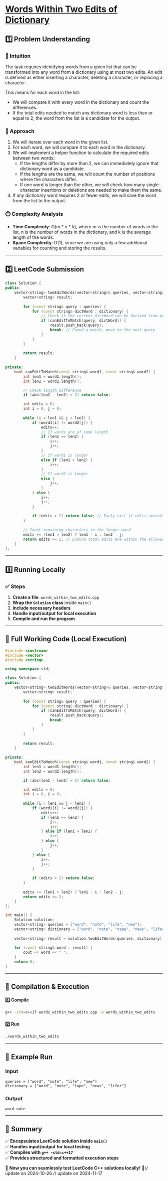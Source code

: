 # **[Words Within Two Edits of Dictionary](https://leetcode.com/problems/words-within-two-edits-of-dictionary/description/)**  

## **1️⃣ Problem Understanding**  
### **📌 Intuition**  
The task requires identifying words from a given list that can be transformed into any word from a dictionary using at most two edits. An edit is defined as either inserting a character, deleting a character, or replacing a character. 

This means for each word in the list:
- We will compare it with every word in the dictionary and count the differences.
- If the total edits needed to match any dictionary word is less than or equal to 2, the word from the list is a candidate for the output.

### **🚀 Approach**  
1. We will iterate over each word in the given list.
2. For each word, we will compare it to each word in the dictionary.
3. We will implement a helper function to calculate the required edits between two words:
   - If the lengths differ by more than 2, we can immediately ignore that dictionary word as a candidate.
   - If the lengths are the same, we will count the number of positions where the characters differ.
   - If one word is longer than the other, we will check how many single-character insertions or deletions are needed to make them the same.
4. If any dictionary word requires 2 or fewer edits, we will save the word from the list to the output.

### **⏱️ Complexity Analysis**  
- **Time Complexity**: O(m * n * k), where m is the number of words in the list, n is the number of words in the dictionary, and k is the average length of the words. 
- **Space Complexity**: O(1), since we are using only a few additional variables for counting and storing the results.

---  

## **2️⃣ LeetCode Submission**  
```cpp
class Solution {
public:
    vector<string> twoEditWords(vector<string>& queries, vector<string>& dictionary) {
        vector<string> result;
        
        for (const string& query : queries) {
            for (const string& dictWord : dictionary) {
                // Check if the current dictWord can be derived from query within 2 edits.
                if (canEditToMatch(query, dictWord)) {
                    result.push_back(query);
                    break; // Found a match, move to the next query
                }
            }
        }
        
        return result;
    }
    
private:
    bool canEditToMatch(const string& word1, const string& word2) {
        int len1 = word1.length();
        int len2 = word2.length();

        // Check length difference
        if (abs(len1 - len2) > 2) return false;

        int edits = 0;
        int i = 0, j = 0;
        
        while (i < len1 && j < len2) {
            if (word1[i] != word2[j]) {
                edits++;
                // If words are of same length
                if (len1 == len2) {
                    i++;
                    j++;
                } 
                // If word1 is longer
                else if (len1 > len2) {
                    i++;
                } 
                // If word2 is longer
                else {
                    j++;
                }
            } else {
                i++;
                j++;
            }
            
            if (edits > 2) return false; // Early exit if edits exceed 2
        }
        
        // Count remaining characters in the longer word
        edits += (len1 > len2) ? len1 - i : len2 - j;
        return edits <= 2; // Ensure total edits are within the allowed range
    }
};  
```  

---  

## **3️⃣ Running Locally**  
### **✅ Steps**  
1. **Create a file**: `words_within_two_edits.cpp`  
2. **Wrap the `Solution` class** inside `main()`  
3. **Include necessary headers**  
4. **Handle input/output for local execution**  
5. **Compile and run the program**  

---  

## **📝 Full Working Code (Local Execution)**  
```cpp
#include <iostream>
#include <vector>
#include <string>

using namespace std;

class Solution {
public:
    vector<string> twoEditWords(vector<string>& queries, vector<string>& dictionary) {
        vector<string> result;
        
        for (const string& query : queries) {
            for (const string& dictWord : dictionary) {
                if (canEditToMatch(query, dictWord)) {
                    result.push_back(query);
                    break;
                }
            }
        }
        
        return result;
    }
    
private:
    bool canEditToMatch(const string& word1, const string& word2) {
        int len1 = word1.length();
        int len2 = word2.length();

        if (abs(len1 - len2) > 2) return false;

        int edits = 0;
        int i = 0, j = 0;
        
        while (i < len1 && j < len2) {
            if (word1[i] != word2[j]) {
                edits++;
                if (len1 == len2) {
                    i++;
                    j++;
                } else if (len1 > len2) {
                    i++;
                } else {
                    j++;
                }
            } else {
                i++;
                j++;
            }
            
            if (edits > 2) return false; 
        }
        
        edits += (len1 > len2) ? len1 - i : len2 - j;
        return edits <= 2; 
    }
};

int main() {
    Solution solution;
    vector<string> queries = {"word", "note", "life", "new"};
    vector<string> dictionary = {"word", "note", "tape", "news", "lifer"};
    
    vector<string> result = solution.twoEditWords(queries, dictionary);
    
    for (const string& word : result) {
        cout << word << " ";
    }
    return 0;
}
```  

---  

## **🔧 Compilation & Execution**  
#### **1️⃣ Compile**  
```bash
g++ -std=c++17 words_within_two_edits.cpp -o words_within_two_edits
```  

#### **2️⃣ Run**  
```bash
./words_within_two_edits
```  

---  

## **🎯 Example Run**  
### **Input**  
```
queries = ["word", "note", "life", "new"]
dictionary = ["word", "note", "tape", "news", "lifer"]
```  
### **Output**  
```
word note 
```  

---  

## **📌 Summary**  
✅ **Encapsulates LeetCode solution inside `main()`**  
✅ **Handles input/output for local testing**  
✅ **Compiles with `g++ -std=c++17`**  
✅ **Provides structured and formatted execution steps**  

🚀 **Now you can seamlessly test LeetCode C++ solutions locally!** 🚀// update on 2024-10-26
// update on 2024-11-17
